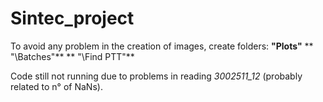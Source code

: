 # Sintec_project
To avoid any problem in the creation of images, create folders:
**"Plots\"**
   ** "\Batches"**
   ** "\Find PTT"**

Code still not running due to problems in reading _3002511_12_ (probably related to n° of NaNs). 
